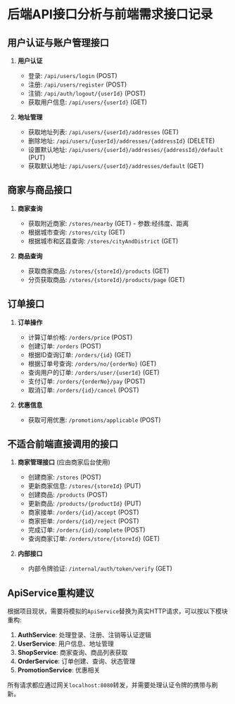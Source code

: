 # 后端API接口分析与前端需求接口记录

## 用户认证与账户管理接口
1. **用户认证**
   - 登录: `/api/users/login` (POST)
   - 注册: `/api/users/register` (POST)
   - 注销: `/api/auth/logout/{userId}` (POST)
   - 获取用户信息: `/api/users/{userId}` (GET)

2. **地址管理**
   - 获取地址列表: `/api/users/{userId}/addresses` (GET)
   - 删除地址: `/api/users/{userId}/addresses/{addressId}` (DELETE)
   - 设置默认地址: `/api/users/{userId}/addresses/{addressId}/default` (PUT)
   - 获取默认地址: `/api/users/{userId}/addresses/default` (GET)

## 商家与商品接口
1. **商家查询**
   - 获取附近商家: `/stores/nearby` (GET) - 参数:经纬度、距离
   - 根据城市查询: `/stores/city` (GET)
   - 根据城市和区县查询: `/stores/cityAndDistrict` (GET)

2. **商品查询**
   - 获取商家商品: `/stores/{storeId}/products` (GET)
   - 分页获取商品: `/stores/{storeId}/products/page` (GET)

## 订单接口
1. **订单操作**
   - 计算订单价格: `/orders/price` (POST)
   - 创建订单: `/orders` (POST)
   - 根据ID查询订单: `/orders/{id}` (GET)
   - 根据订单号查询: `/orders/no/{orderNo}` (GET)
   - 查询用户的订单: `/orders/user/{userId}` (GET)
   - 支付订单: `/orders/{orderNo}/pay` (POST)
   - 取消订单: `/orders/{id}/cancel` (POST)

2. **优惠信息**
   - 获取可用优惠: `/promotions/applicable` (POST)

## 不适合前端直接调用的接口
1. **商家管理接口** (应由商家后台使用)
   - 创建商家: `/stores` (POST)
   - 更新商家信息: `/stores/{storeId}` (PUT)
   - 创建商品: `/products` (POST)
   - 更新商品: `/products/{productId}` (PUT)
   - 商家接单: `/orders/{id}/accept` (POST)
   - 商家拒单: `/orders/{id}/reject` (POST)
   - 完成订单: `/orders/{id}/complete` (POST)
   - 查询商家订单: `/orders/store/{storeId}` (GET)

2. **内部接口**
   - 内部令牌验证: `/internal/auth/token/verify` (GET)

## ApiService重构建议
根据项目现状，需要将模拟的`ApiService`替换为真实HTTP请求，可以按以下模块重构:

1. **AuthService**: 处理登录、注册、注销等认证逻辑
2. **UserService**: 用户信息、地址管理
3. **ShopService**: 商家查询、商品列表获取
4. **OrderService**: 订单创建、查询、状态管理 
5. **PromotionService**: 优惠相关

所有请求都应通过网关`localhost:8080`转发，并需要处理认证令牌的携带与刷新。